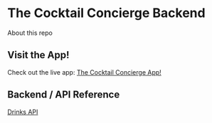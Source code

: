 # The Cocktail Concierge Backend
About this repo

## Visit the App!
Check out the live app: [The Cocktail Concierge App!](https://the-cocktail-concierge.herokuapp.com/)

## Backend / API Reference
[Drinks API](https://cocktail-concierge.herokuapp.com/drinks)
